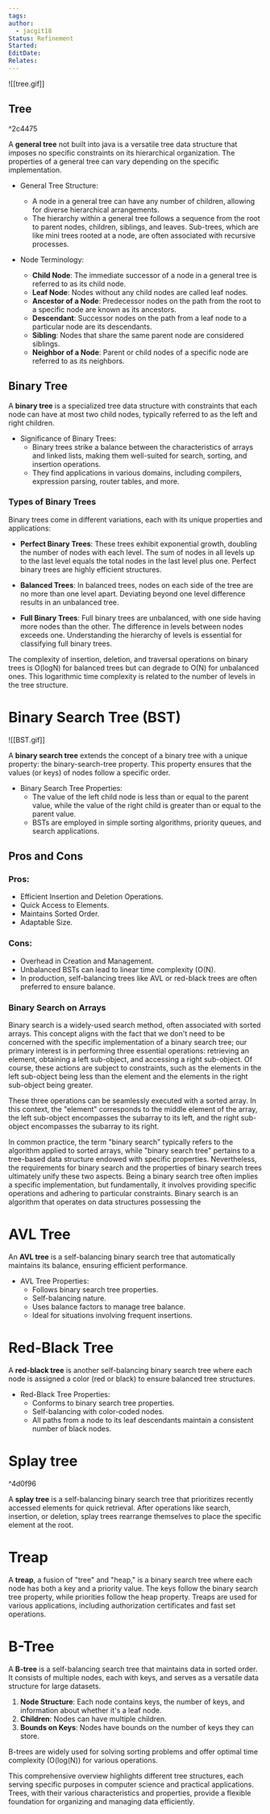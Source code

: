 ```yaml
---
tags: 
author:
  - jacgit18
Status: Refinement
Started: 
EditDate: 
Relates:
---
```

![[tree.gif]]
## Tree 

^2c4475

A **general tree** not built into java is a versatile tree data structure that imposes no specific constraints on its hierarchical organization. The properties of a general tree can vary depending on the specific implementation.

- General Tree Structure:
  - A node in a general tree can have any number of children, allowing for diverse hierarchical arrangements.
  - The hierarchy within a general tree follows a sequence from the root to parent nodes, children, siblings, and leaves. Sub-trees, which are like mini trees rooted at a node, are often associated with recursive processes.

- Node Terminology:
  - **Child Node**: The immediate successor of a node in a general tree is referred to as its child node.
  - **Leaf Node**: Nodes without any child nodes are called leaf nodes.
  - **Ancestor of a Node**: Predecessor nodes on the path from the root to a specific node are known as its ancestors.
  - **Descendant**: Successor nodes on the path from a leaf node to a particular node are its descendants.
  - **Sibling**: Nodes that share the same parent node are considered siblings.
  - **Neighbor of a Node**: Parent or child nodes of a specific node are referred to as its neighbors.

## Binary Tree

A **binary tree** is a specialized tree data structure with constraints that each node can have at most two child nodes, typically referred to as the left and right children.

- Significance of Binary Trees:
  - Binary trees strike a balance between the characteristics of arrays and linked lists, making them well-suited for search, sorting, and insertion operations.
  - They find applications in various domains, including compilers, expression parsing, router tables, and more.

### Types of Binary Trees

Binary trees come in different variations, each with its unique properties and applications:

- **Perfect Binary Trees**: These trees exhibit exponential growth, doubling the number of nodes with each level. The sum of nodes in all levels up to the last level equals the total nodes in the last level plus one. Perfect binary trees are highly efficient structures.

- **Balanced Trees**: In balanced trees, nodes on each side of the tree are no more than one level apart. Deviating beyond one level difference results in an unbalanced tree.

- **Full Binary Trees**: Full binary trees are unbalanced, with one side having more nodes than the other. The difference in levels between nodes exceeds one. Understanding the hierarchy of levels is essential for classifying full binary trees.

The complexity of insertion, deletion, and traversal operations on binary trees is O(logN) for balanced trees but can degrade to O(N) for unbalanced ones. This logarithmic time complexity is related to the number of levels in the tree structure.

# Binary Search Tree (BST)
![[BST.gif]]

A **binary search tree** extends the concept of a binary tree with a unique property: the binary-search-tree property. This property ensures that the values (or keys) of nodes follow a specific order.

- Binary Search Tree Properties:
  - The value of the left child node is less than or equal to the parent value, while the value of the right child is greater than or equal to the parent value.
  - BSTs are employed in simple sorting algorithms, priority queues, and search applications.

## Pros and Cons

### Pros:

- Efficient Insertion and Deletion Operations.
- Quick Access to Elements.
- Maintains Sorted Order.
- Adaptable Size.

### Cons:

- Overhead in Creation and Management.
- Unbalanced BSTs can lead to linear time complexity (O(N).
- In production, self-balancing trees like AVL or red-black trees are often preferred to ensure balance.

### Binary Search on Arrays

Binary search is a widely-used search method, often associated with sorted arrays. This concept aligns with the fact that we don't need to be concerned with the specific implementation of a binary search tree; our primary interest is in performing three essential operations: retrieving an element, obtaining a left sub-object, and accessing a right sub-object. Of course, these actions are subject to constraints, such as the elements in the left sub-object being less than the element and the elements in the right sub-object being greater.

These three operations can be seamlessly executed with a sorted array. In this context, the "element" corresponds to the middle element of the array, the left sub-object encompasses the subarray to its left, and the right sub-object encompasses the subarray to its right.

In common practice, the term "binary search" typically refers to the algorithm applied to sorted arrays, while "binary search tree" pertains to a tree-based data structure endowed with specific properties. Nevertheless, the requirements for binary search and the properties of binary search trees ultimately unify these two aspects. Being a binary search tree often implies a specific implementation, but fundamentally, it involves providing specific operations and adhering to particular constraints. Binary search is an algorithm that operates on data structures possessing the


# AVL Tree

An **AVL tree** is a self-balancing binary search tree that automatically maintains its balance, ensuring efficient performance.

- AVL Tree Properties:
  - Follows binary search tree properties.
  - Self-balancing nature.
  - Uses balance factors to manage tree balance.
  - Ideal for situations involving frequent insertions.

# Red-Black Tree

A **red-black tree** is another self-balancing binary search tree where each node is assigned a color (red or black) to ensure balanced tree structures.

- Red-Black Tree Properties:
  - Conforms to binary search tree properties.
  - Self-balancing with color-coded nodes.
  - All paths from a node to its leaf descendants maintain a consistent number of black nodes.

# Splay tree 

^4d0f96

A **splay tree** is a self-balancing binary search tree that prioritizes recently accessed elements for quick retrieval. After operations like search, insertion, or deletion, splay trees rearrange themselves to place the specific element at the root.

# Treap

A **treap**, a fusion of "tree" and "heap," is a binary search tree where each node has both a key and a priority value. The keys follow the binary search tree property, while priorities follow the heap property. Treaps are used for various applications, including authorization certificates and fast set operations.

# B-Tree

A **B-tree** is a self-balancing search tree that maintains data in sorted order. It consists of multiple nodes, each with keys, and serves as a versatile data structure for large datasets.

1. **Node Structure**: Each node contains keys, the number of keys, and information about whether it's a leaf node.
2. **Children**: Nodes can have multiple children.
3. **Bounds on Keys**: Nodes have bounds on the number of keys they can store.

B-trees are widely used for solving sorting problems and offer optimal time complexity (O(log(N)) for various operations.

This comprehensive overview highlights different tree structures, each serving specific purposes in computer science and practical applications. Trees, with their various characteristics and properties, provide a flexible foundation for organizing and managing data efficiently.